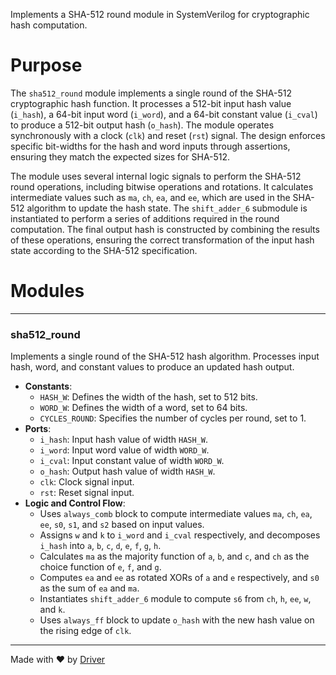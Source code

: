 <!--------------------------------------------------------------------------------->
<!-- IMPORTANT: This file is auto-generated by Driver (https://driver.ai). -------->
<!-- Manual edits may be overwritten on future commits. --------------------------->
<!--------------------------------------------------------------------------------->

Implements a SHA-512 round module in SystemVerilog for cryptographic hash computation.

# Purpose
The `sha512_round` module implements a single round of the SHA-512 cryptographic hash function. It processes a 512-bit input hash value (`i_hash`), a 64-bit input word (`i_word`), and a 64-bit constant value (`i_cval`) to produce a 512-bit output hash (`o_hash`). The module operates synchronously with a clock (`clk`) and reset (`rst`) signal. The design enforces specific bit-widths for the hash and word inputs through assertions, ensuring they match the expected sizes for SHA-512.

The module uses several internal logic signals to perform the SHA-512 round operations, including bitwise operations and rotations. It calculates intermediate values such as `ma`, `ch`, `ea`, and `ee`, which are used in the SHA-512 algorithm to update the hash state. The `shift_adder_6` submodule is instantiated to perform a series of additions required in the round computation. The final output hash is constructed by combining the results of these operations, ensuring the correct transformation of the input hash state according to the SHA-512 specification.
# Modules

---
### sha512\_round
Implements a single round of the SHA-512 hash algorithm. Processes input hash, word, and constant values to produce an updated hash output.
- **Constants**:
    - ``HASH_W``: Defines the width of the hash, set to 512 bits.
    - ``WORD_W``: Defines the width of a word, set to 64 bits.
    - ``CYCLES_ROUND``: Specifies the number of cycles per round, set to 1.
- **Ports**:
    - ``i_hash``: Input hash value of width `HASH_W`.
    - ``i_word``: Input word value of width `WORD_W`.
    - ``i_cval``: Input constant value of width `WORD_W`.
    - ``o_hash``: Output hash value of width `HASH_W`.
    - ``clk``: Clock signal input.
    - ``rst``: Reset signal input.
- **Logic and Control Flow**:
    - Uses `always_comb` block to compute intermediate values `ma`, `ch`, `ea`, `ee`, `s0`, `s1`, and `s2` based on input values.
    - Assigns `w` and `k` to `i_word` and `i_cval` respectively, and decomposes `i_hash` into `a`, `b`, `c`, `d`, `e`, `f`, `g`, `h`.
    - Calculates `ma` as the majority function of `a`, `b`, and `c`, and `ch` as the choice function of `e`, `f`, and `g`.
    - Computes `ea` and `ee` as rotated XORs of `a` and `e` respectively, and `s0` as the sum of `ea` and `ma`.
    - Instantiates `shift_adder_6` module to compute `s6` from `ch`, `h`, `ee`, `w`, and `k`.
    - Uses `always_ff` block to update `o_hash` with the new hash value on the rising edge of `clk`.



---
Made with ❤️ by [Driver](https://www.driver.ai/)